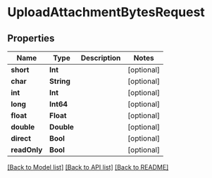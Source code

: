 # UploadAttachmentBytesRequest

## Properties
Name | Type | Description | Notes
------------ | ------------- | ------------- | -------------
**short** | **Int** |  | [optional] 
**char** | **String** |  | [optional] 
**int** | **Int** |  | [optional] 
**long** | **Int64** |  | [optional] 
**float** | **Float** |  | [optional] 
**double** | **Double** |  | [optional] 
**direct** | **Bool** |  | [optional] 
**readOnly** | **Bool** |  | [optional] 

[[Back to Model list]](../README#documentation-for-models) [[Back to API list]](../README#documentation-for-api-endpoints) [[Back to README]](../README)


